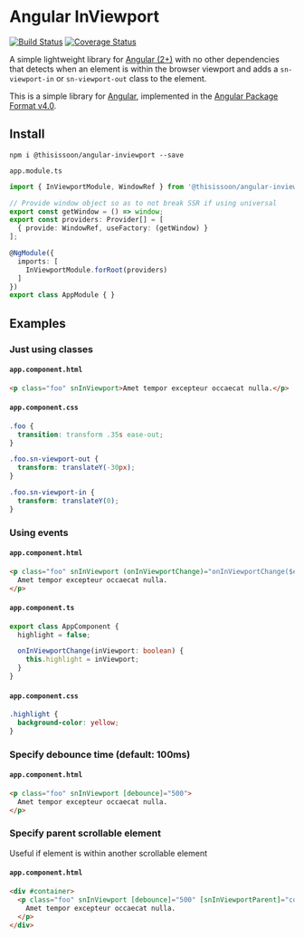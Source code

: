# Angular InViewport
[![Build Status][travis-badge]][travis-badge-url]
[![Coverage Status][coveralls-badge]][coveralls-badge-url]

A simple lightweight library for [Angular (2+)][angular] with no other dependencies that detects when an element is within the browser viewport and adds a `sn-viewport-in` or `sn-viewport-out` class to the element.

This is a simple library for [Angular][angular], implemented in the [Angular Package Format v4.0](https://docs.google.com/document/d/1CZC2rcpxffTDfRDs6p1cfbmKNLA6x5O-NtkJglDaBVs/edit#heading=h.k0mh3o8u5hx).


## Install

`npm i @thisissoon/angular-inviewport --save`

`app.module.ts`
```ts
import { InViewportModule, WindowRef } from '@thisissoon/angular-inviewport';

// Provide window object so as to not break SSR if using universal
export const getWindow = () => window;
export const providers: Provider[] = [
  { provide: WindowRef, useFactory: (getWindow) }
];

@NgModule({
  imports: [
    InViewportModule.forRoot(providers)
  ]
})
export class AppModule { }
```


## Examples

### Just using classes

#### `app.component.html`

```html
<p class="foo" snInViewport>Amet tempor excepteur occaecat nulla.</p>
```

#### `app.component.css`

```css
.foo {
  transition: transform .35s ease-out;
}

.foo.sn-viewport-out {
  transform: translateY(-30px);
}

.foo.sn-viewport-in {
  transform: translateY(0);
}
```

### Using events

#### `app.component.html`

```html
<p class="foo" snInViewport (onInViewportChange)="onInViewportChange($event)">
  Amet tempor excepteur occaecat nulla.
</p>
```

#### `app.component.ts`

```ts
export class AppComponent {
  highlight = false;

  onInViewportChange(inViewport: boolean) {
    this.highlight = inViewport;
  }
}
```

#### `app.component.css`

```css
.highlight {
  background-color: yellow;
}
```

### Specify debounce time (default: 100ms)

#### `app.component.html`

```html
<p class="foo" snInViewport [debounce]="500">
  Amet tempor excepteur occaecat nulla.
</p>
```

### Specify parent scrollable element

Useful if element is within another scrollable element

#### `app.component.html`

```html
<div #container>
  <p class="foo" snInViewport [debounce]="500" [snInViewportParent]="container">
    Amet tempor excepteur occaecat nulla.
  </p>
</div>
```

[travis-badge]: https://travis-ci.org/thisissoon/angular-inviewport.svg?branch=master
[travis-badge-url]: https://travis-ci.org/thisissoon/angular-inviewport
[coveralls-badge]: https://coveralls.io/repos/github/thisissoon/angular-inviewport/badge.svg?branch=master
[coveralls-badge-url]: https://coveralls.io/github/thisissoon/angular-inviewport?branch=master
[angular]: https://angular.io/
